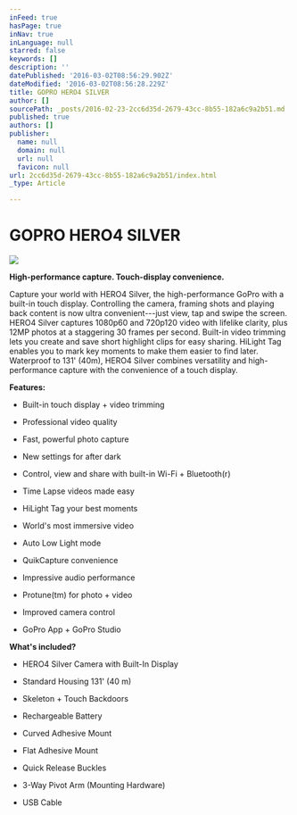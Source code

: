 ```yaml
---
inFeed: true
hasPage: true
inNav: true
inLanguage: null
starred: false
keywords: []
description: ''
datePublished: '2016-03-02T08:56:29.902Z'
dateModified: '2016-03-02T08:56:28.229Z'
title: GOPRO HERO4 SILVER
author: []
sourcePath: _posts/2016-02-23-2cc6d35d-2679-43cc-8b55-182a6c9a2b51.md
published: true
authors: []
publisher:
  name: null
  domain: null
  url: null
  favicon: null
url: 2cc6d35d-2679-43cc-8b55-182a6c9a2b51/index.html
_type: Article

---
```

# GOPRO HERO4 SILVER
![](https://the-grid-user-content.s3-us-west-2.amazonaws.com/8af1b070-d205-49ed-aac1-894efdaf7989.jpg)

**High-performance capture. Touch-display convenience.**

Capture your world with HERO4 Silver, the high-performance GoPro with a built-in touch display. Controlling the camera, framing shots and playing back content is now ultra convenient---just view, tap and swipe the screen. HERO4 Silver captures 1080p60 and 720p120 video with lifelike clarity, plus 12MP photos at a staggering 30 frames per second. Built-in video trimming lets you create and save short highlight clips for easy sharing. HiLight Tag enables you to mark key moments to make them easier to find later. Waterproof to 131' (40m), HERO4 Silver combines versatility and high-performance capture with the convenience of a touch display.

**Features:**

- Built-in touch display + video trimming

- Professional video quality

- Fast, powerful photo capture

- New settings for after dark

- Control, view and share with built-in Wi-Fi + Bluetooth(r)

- Time Lapse videos made easy

- HiLight Tag your best moments

- World's most immersive video

- Auto Low Light mode

- QuikCapture convenience

- Impressive audio performance

- Protune(tm) for photo + video

- Improved camera control

- GoPro App + GoPro Studio

**What's included?**

- HERO4 Silver Camera with Built-In Display

- Standard Housing 131' (40 m)

- Skeleton + Touch Backdoors

- Rechargeable Battery

- Curved Adhesive Mount

- Flat Adhesive Mount

- Quick Release Buckles

- 3-Way Pivot Arm (Mounting Hardware)

- USB Cable